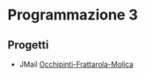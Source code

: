 # Programmazione 3

## Progetti

- JMail [Occhipinti-Frattarola-Molica](https://github.com/eduardz1/Jmail)